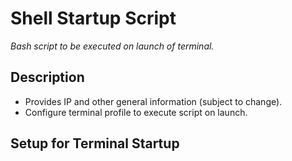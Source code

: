 # Shell Startup Script

_Bash script to be executed on launch of terminal._

## Description
- Provides IP and other general information (subject to change).  
- Configure terminal profile to execute script on launch.  

## Setup for Terminal Startup

